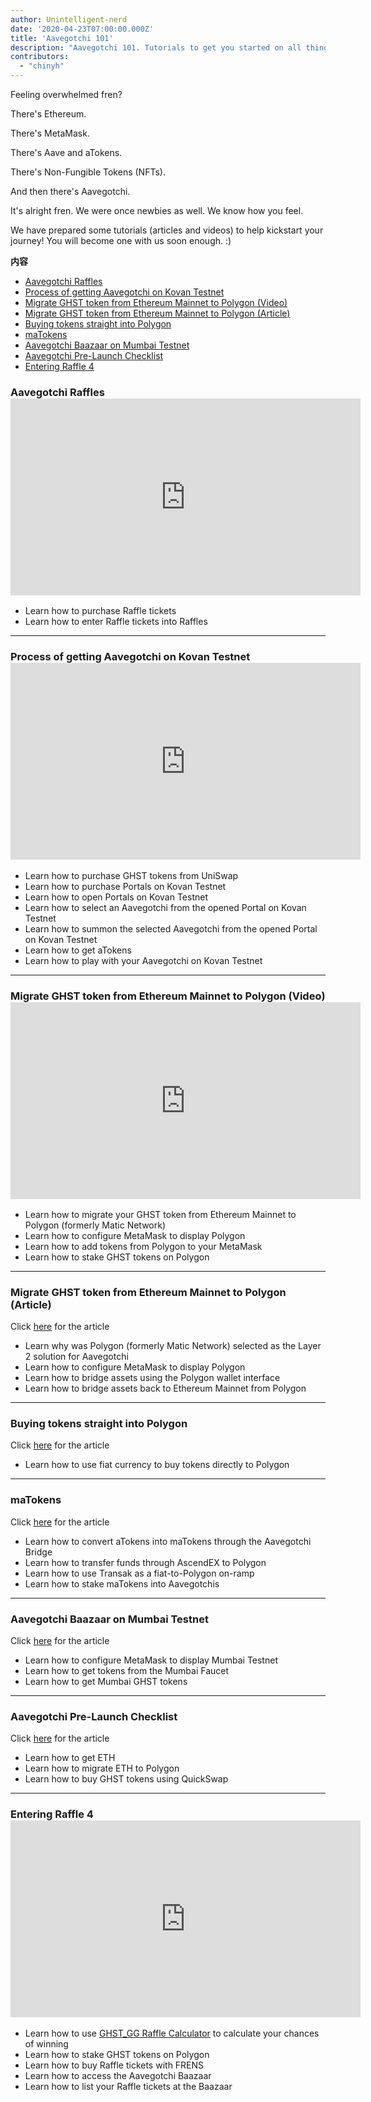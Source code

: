 ```yaml
---
author: Unintelligent-nerd
date: '2020-04-23T07:00:00.000Z'
title: 'Aavegotchi 101'
description: "Aavegotchi 101. Tutorials to get you started on all things blockchain, DeFi, and Aavegotchi!"
contributors:
  - "chinyh"
---
```


Feeling overwhelmed fren?

There's Ethereum.

There's MetaMask.

There's Aave and aTokens.

There's Non-Fungible Tokens (NFTs).

And then there's Aavegotchi.

It's alright fren. We were once newbies as well. We know how you feel.

We have prepared some tutorials (articles and videos) to help kickstart your journey! You will become one with us soon enough. :)

<div class="contentsBox">

**内容**

<ul>
<li><a href=#aavegotchi-raffles>Aavegotchi Raffles</a></li>
<li><a href=#process-of-getting-aavegotchi-on-kovan-testnet>Process of getting Aavegotchi on Kovan Testnet</a></li>
<li><a href=#migrate-ghst-token-from-ethereum-mainnet-to-polygon--video->Migrate GHST token from Ethereum Mainnet to Polygon (Video)</a></li>
<li><a href=#migrate-ghst-token-from-ethereum-mainnet-to-polygon--article->Migrate GHST token from Ethereum Mainnet to Polygon (Article)</a></li>
<li><a href=#buying-tokens-straight-into-polygon>Buying tokens straight into Polygon</a></li>
<li><a href=#matokens>maTokens</a></li>
<li><a href=#aavegotchi-baazaar-on-mumbai-testnet>Aavegotchi Baazaar on Mumbai Testnet</a></li>
<li><a href=#aavegotchi-pre-launch-checklist>Aavegotchi Pre-Launch Checklist</a></li>
<li><a href=#entering-raffle-4>Entering Raffle 4</a></li>
</ul>

</div>

### Aavegotchi Raffles <iframe width="560" height="315" src="https://www.youtube.com/embed/gRfdL_0_ArA" frameborder="0" allow="accelerometer; autoplay; clipboard-write; encrypted-media; gyroscope; picture-in-picture" allowfullscreen mark="crwd-mark"></iframe>

* Learn how to purchase Raffle tickets
* Learn how to enter Raffle tickets into Raffles

<hr />

### Process of getting Aavegotchi on Kovan Testnet <iframe width="560" height="315" src="https://www.youtube.com/embed/Un9BTNzNS7c" frameborder="0" allow="accelerometer; autoplay; clipboard-write; encrypted-media; gyroscope; picture-in-picture" allowfullscreen mark="crwd-mark"></iframe>

* Learn how to purchase GHST tokens from UniSwap
* Learn how to purchase Portals on Kovan Testnet
* Learn how to open Portals on Kovan Testnet
* Learn how to select an Aavegotchi from the opened Portal on Kovan Testnet
* Learn how to summon the selected Aavegotchi from the opened Portal on Kovan Testnet
* Learn how to get aTokens
* Learn how to play with your Aavegotchi on Kovan Testnet

<hr />

### Migrate GHST token from Ethereum Mainnet to Polygon (Video) <iframe width="560" height="315" src="https://www.youtube.com/embed/7H22_refiQM" frameborder="0" allow="accelerometer; autoplay; clipboard-write; encrypted-media; gyroscope; picture-in-picture" allowfullscreen mark="crwd-mark"></iframe>

* Learn how to migrate your GHST token from Ethereum Mainnet to Polygon (formerly Matic Network)
* Learn how to configure MetaMask to display Polygon
* Learn how to add tokens from Polygon to your MetaMask
* Learn how to stake GHST tokens on Polygon

<hr />

### Migrate GHST token from Ethereum Mainnet to Polygon (Article)
Click [here](/polygon) for the article

* Learn why was Polygon (formerly Matic Network) selected as the Layer 2 solution for Aavegotchi
* Learn how to configure MetaMask to display Polygon
* Learn how to bridge assets using the Polygon wallet interface
* Learn how to bridge assets back to Ethereum Mainnet from Polygon

<hr />

### Buying tokens straight into Polygon
Click [here](https://trasher.substack.com/p/buying-your-tokens-straight-into) for the article

* Learn how to use fiat currency to buy tokens directly to Polygon

<hr />

### maTokens
Click [here](/matokens) for the article

* Learn how to convert aTokens into maTokens through the Aavegotchi Bridge
* Learn how to transfer funds through AscendEX to Polygon
* Learn how to use Transak as a fiat-to-Polygon on-ramp
* Learn how to stake maTokens into Aavegotchis

<hr />

### Aavegotchi Baazaar on Mumbai Testnet
Click [here](/mumbai-testnet) for the article

* Learn how to configure MetaMask to display Mumbai Testnet
* Learn how to get tokens from the Mumbai Faucet
* Learn how to get Mumbai GHST tokens

<hr />

### Aavegotchi Pre-Launch Checklist
Click [here](https://peakd.com/teammalaysia/@buzz.lightyear/your-aavegotchi-pre-launch-checklist) for the article

* Learn how to get ETH
* Learn how to migrate ETH to Polygon
* Learn how to buy GHST tokens using QuickSwap

<hr />

### Entering Raffle 4 <iframe width="560" height="315" src="https://www.youtube.com/embed/KWOyM5TIZ9U" title="YouTube video player" frameborder="0" allow="accelerometer; autoplay; clipboard-write; encrypted-media; gyroscope; picture-in-picture" allowfullscreen mark="crwd-mark"></iframe>

* Learn how to use [GHST_GG Raffle Calculator](https://ghst.gg/raffle-calculator) to calculate your chances of winning
* Learn how to stake GHST tokens on Polygon
* Learn how to buy Raffle tickets with FRENS
* Learn how to access the Aavegotchi Baazaar
* Learn how to list your Raffle tickets at the Baazaar